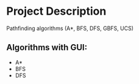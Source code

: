 # Project Description
Pathfinding algorithms (A*, BFS, DFS, GBFS, UCS)

## Algorithms with GUI:
* A*
* BFS
* DFS